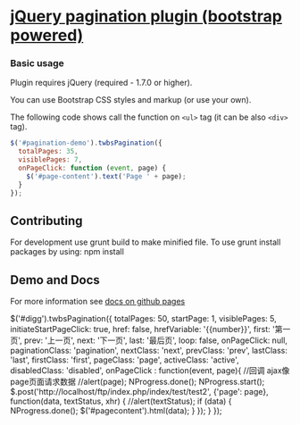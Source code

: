 # [jQuery pagination plugin (bootstrap powered)](http://esimakin.github.io/twbs-pagination/)

### Basic usage ###

Plugin requires jQuery (required - 1.7.0 or higher).

You can use Bootstrap CSS styles and markup (or use your own).

The following code shows call the function on `<ul>` tag (it can be also `<div>` tag).

```javascript
$('#pagination-demo').twbsPagination({
  totalPages: 35,
  visiblePages: 7,
  onPageClick: function (event, page) {
    $('#page-content').text('Page ' + page);
  }
});
```

## Contributing
For development use grunt build to make minified file.
To use grunt install packages by using: npm install

## Demo and Docs
For more information see [docs on github pages](http://esimakin.github.io/twbs-pagination/)



$('#digg').twbsPagination({
			        totalPages: 50,
			        startPage: 1,
			        visiblePages: 5,
			        initiateStartPageClick: true,
			        href: false,
			        hrefVariable: '{{number}}',
			        first: '第一页',
			        prev: '上一页',
			        next: '下一页',
			        last: '最后页',
			        loop: false,
			        onPageClick: null,
			        paginationClass: 'pagination',
			        nextClass: 'next',
			        prevClass: 'prev',
			        lastClass: 'last',
			        firstClass: 'first',
			        pageClass: 'page',
			        activeClass: 'active',
			        disabledClass: 'disabled',
       				onPageClick :  function(event, page){	//回调 ajax像page页面请求数据
                                    //alert(page);
                                    NProgress.done();
                                    NProgress.start();
                                    $.post('http://localhost/ftp/index.php/index/test/test2', {'page': page}, function(data, textStatus, xhr) {
                                    	//alert(textStatus);
                                    	if (data) {
                                    		NProgress.done();
                                    		$('#pagecontent').html(data);
                                    	}
                                    });
                                }
    		});
